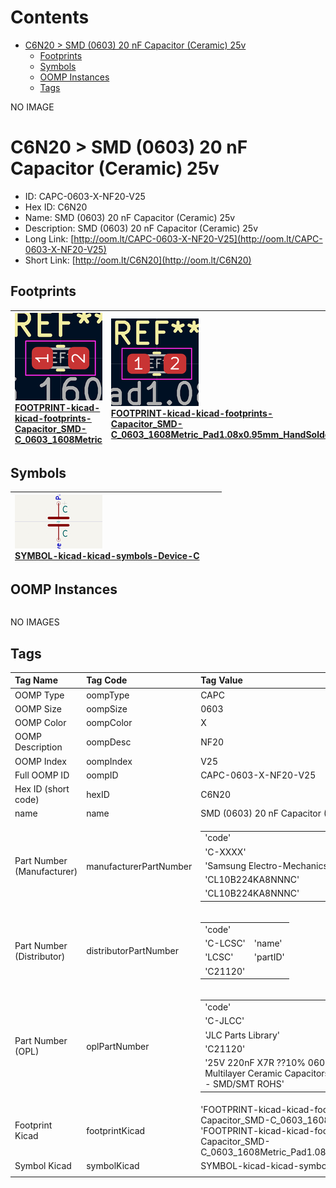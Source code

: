 



Contents
========

* [C6N20 > SMD (0603) 20 nF Capacitor (Ceramic) 25v](#c6n20--smd-0603-20-nf-capacitor-ceramic-25v)
	* [Footprints](#footprints)
	* [Symbols](#symbols)
	* [OOMP Instances](#oomp-instances)
	* [Tags](#tags)
  
NO IMAGE  
# C6N20 > SMD (0603) 20 nF Capacitor (Ceramic) 25v

- ID: CAPC-0603-X-NF20-V25
- Hex ID: C6N20
- Name: SMD (0603) 20 nF Capacitor (Ceramic) 25v
- Description: SMD (0603) 20 nF Capacitor (Ceramic) 25v
- Long Link: [http://oom.lt/CAPC-0603-X-NF20-V25](http://oom.lt/CAPC-0603-X-NF20-V25)
- Short Link: [http://oom.lt/C6N20](http://oom.lt/C6N20)

## Footprints
  

|[![](https://raw.githubusercontent.com/oomlout/oomlout_OOMP_eda_V2/main/FOOTPRINT/kicad/kicad-footprints/Capacitor_SMD/C_0603_1608Metric/image_140.png)<br>FOOTPRINT-kicad-kicad-footprints-Capacitor_SMD-C_0603_1608Metric](https://github.com/oomlout/oomlout_OOMP_eda_V2/tree/main/FOOTPRINT/kicad/kicad-footprints/Capacitor_SMD/C_0603_1608Metric/)|[![](https://raw.githubusercontent.com/oomlout/oomlout_OOMP_eda_V2/main/FOOTPRINT/kicad/kicad-footprints/Capacitor_SMD/C_0603_1608Metric_Pad1.08x0.95mm_HandSolder/image_140.png)<br>FOOTPRINT-kicad-kicad-footprints-Capacitor_SMD-C_0603_1608Metric_Pad1.08x0.95mm_HandSolder](https://github.com/oomlout/oomlout_OOMP_eda_V2/tree/main/FOOTPRINT/kicad/kicad-footprints/Capacitor_SMD/C_0603_1608Metric_Pad1.08x0.95mm_HandSolder/)||
| :--- | :--- | :--- |

## Symbols
  

|[![](https://raw.githubusercontent.com/oomlout/oomlout_OOMP_eda_V2/main/SYMBOL/kicad/kicad-symbols/Device/C/image_140.png)<br>SYMBOL-kicad-kicad-symbols-Device-C](https://github.com/oomlout/oomlout_OOMP_eda_V2/tree/main/SYMBOL/kicad/kicad-symbols/Device/C/)|||
| :--- | :--- | :--- |

## OOMP Instances
  

||||
| :--- | :--- | :--- |
  
NO IMAGES  
## Tags
  

|Tag Name|Tag Code|Tag Value|
| :--- | :--- | :--- |
|OOMP Type|oompType|CAPC|
|OOMP Size|oompSize|0603|
|OOMP Color|oompColor|X|
|OOMP Description|oompDesc|NF20|
|OOMP Index|oompIndex|V25|
|Full OOMP ID|oompID|CAPC-0603-X-NF20-V25|
|Hex ID (short code)|hexID|C6N20|
|name|name|SMD (0603) 20 nF Capacitor (Ceramic) 25v|
|Part Number (Manufacturer)|manufacturerPartNumber|<table><tr><td>'code'</td></tr><tr><td> 'C-XXXX'</td><td> 'name'</td></tr><tr><td> 'Samsung Electro-Mechanics'</td><td> 'partID'</td></tr><tr><td> 'CL10B224KA8NNNC'</td><td> 'partName'</td></tr><tr><td> 'CL10B224KA8NNNC'</td></tr></table>|
|Part Number (Distributor)|distributorPartNumber|<table><tr><td>'code'</td></tr><tr><td> 'C-LCSC'</td><td> 'name'</td></tr><tr><td> 'LCSC'</td><td> 'partID'</td></tr><tr><td> 'C21120'</td></tr></table>|
|Part Number (OPL)|oplPartNumber|<table><tr><td>'code'</td></tr><tr><td> 'C-JLCC'</td><td> 'name'</td></tr><tr><td> 'JLC Parts Library'</td><td> 'partID'</td></tr><tr><td> 'C21120'</td><td> 'partName'</td></tr><tr><td> '25V 220nF X7R ??10% 0603  Multilayer Ceramic Capacitors MLCC - SMD/SMT ROHS'</td></tr></table>|
|Footprint Kicad|footprintKicad|'FOOTPRINT-kicad-kicad-footprints-Capacitor_SMD-C_0603_1608Metric', 'FOOTPRINT-kicad-kicad-footprints-Capacitor_SMD-C_0603_1608Metric_Pad1.08x0.95mm_HandSolder'|
|Symbol Kicad|symbolKicad|SYMBOL-kicad-kicad-symbols-Device-C|
||||

